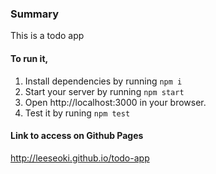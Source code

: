 ### Summary
This is a todo app 

#### To run it, 
1. Install dependencies by running `npm i`
2. Start your server by running `npm start`
3. Open http://localhost:3000 in your browser.
4. Test it by runing `npm test`

#### Link to access on Github Pages

http://leeseoki.github.io/todo-app